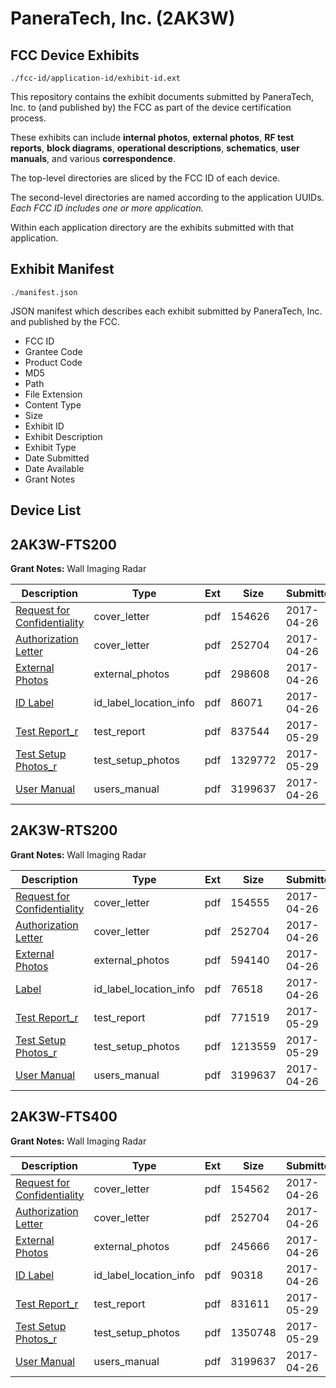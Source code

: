 # PaneraTech, Inc. (2AK3W)
## FCC Device Exhibits

```
./fcc-id/application-id/exhibit-id.ext
```

This repository contains the exhibit documents submitted by PaneraTech, Inc. to (and published by) the FCC as part of the device certification process.

These exhibits can include **internal photos**, **external photos**, **RF test reports**, **block diagrams**, **operational descriptions**, **schematics**, **user manuals**, and various **correspondence**.

The top-level directories are sliced by the FCC ID of each device.

The second-level directories are named according to the application UUIDs. *Each FCC ID includes one or more application.*

Within each application directory are the exhibits submitted with that application. 

## Exhibit Manifest

```
./manifest.json
```

JSON manifest which describes each exhibit submitted by PaneraTech, Inc. and published by the FCC.

- FCC ID
- Grantee Code
- Product Code
- MD5
- Path
- File Extension
- Content Type
- Size
- Exhibit ID
- Exhibit Description
- Exhibit Type
- Date Submitted
- Date Available
- Grant Notes

## Device List
## 2AK3W-FTS200
**Grant Notes:** Wall Imaging Radar

| Description | Type | Ext | Size | Submitted | Available |
| ----------- | ---- | --- | ---- | --------- | --------- |
| [Request for Confidentiality](2AK3W-FTS200/9f119a7c38007c4e42b0bf6548145488/3371438.pdf) | cover_letter | pdf | 154626 | 2017-04-26 | 2017-05-29 |
| [Authorization Letter](2AK3W-FTS200/9f119a7c38007c4e42b0bf6548145488/3371387.pdf) | cover_letter | pdf | 252704 | 2017-04-26 | 2017-05-29 |
| [External Photos](2AK3W-FTS200/9f119a7c38007c4e42b0bf6548145488/3371440.pdf) | external_photos | pdf | 298608 | 2017-04-26 | 2017-05-29 |
| [ID Label](2AK3W-FTS200/9f119a7c38007c4e42b0bf6548145488/3371441.pdf) | id_label_location_info | pdf | 86071 | 2017-04-26 | 2017-05-29 |
| [Test Report_r](2AK3W-FTS200/9f119a7c38007c4e42b0bf6548145488/3406925.pdf) | test_report | pdf | 837544 | 2017-05-29 | 2017-05-29 |
| [Test Setup Photos_r](2AK3W-FTS200/9f119a7c38007c4e42b0bf6548145488/3406926.pdf) | test_setup_photos | pdf | 1329772 | 2017-05-29 | 2017-05-29 |
| [User Manual](2AK3W-FTS200/9f119a7c38007c4e42b0bf6548145488/3371385.pdf) | users_manual | pdf | 3199637 | 2017-04-26 | 2017-05-29 |
## 2AK3W-RTS200
**Grant Notes:** Wall Imaging Radar

| Description | Type | Ext | Size | Submitted | Available |
| ----------- | ---- | --- | ---- | --------- | --------- |
| [Request for Confidentiality](2AK3W-RTS200/e8da575c50ce6a7fd11bcec7a7aa02f0/3371386.pdf) | cover_letter | pdf | 154555 | 2017-04-26 | 2017-05-29 |
| [Authorization Letter](2AK3W-RTS200/e8da575c50ce6a7fd11bcec7a7aa02f0/3371387.pdf) | cover_letter | pdf | 252704 | 2017-04-26 | 2017-05-29 |
| [External Photos](2AK3W-RTS200/e8da575c50ce6a7fd11bcec7a7aa02f0/3371383.pdf) | external_photos | pdf | 594140 | 2017-04-26 | 2017-05-29 |
| [Label](2AK3W-RTS200/e8da575c50ce6a7fd11bcec7a7aa02f0/3371384.pdf) | id_label_location_info | pdf | 76518 | 2017-04-26 | 2017-05-29 |
| [Test Report_r](2AK3W-RTS200/e8da575c50ce6a7fd11bcec7a7aa02f0/3406923.pdf) | test_report | pdf | 771519 | 2017-05-29 | 2017-05-29 |
| [Test Setup Photos_r](2AK3W-RTS200/e8da575c50ce6a7fd11bcec7a7aa02f0/3406924.pdf) | test_setup_photos | pdf | 1213559 | 2017-05-29 | 2017-05-29 |
| [User Manual](2AK3W-RTS200/e8da575c50ce6a7fd11bcec7a7aa02f0/3371385.pdf) | users_manual | pdf | 3199637 | 2017-04-26 | 2017-05-29 |
## 2AK3W-FTS400
**Grant Notes:** Wall Imaging Radar

| Description | Type | Ext | Size | Submitted | Available |
| ----------- | ---- | --- | ---- | --------- | --------- |
| [Request for Confidentiality](2AK3W-FTS400/6dc7dc44326f7fbacf1a3a169a8c6125/3371422.pdf) | cover_letter | pdf | 154562 | 2017-04-26 | 2017-05-29 |
| [Authorization Letter](2AK3W-FTS400/6dc7dc44326f7fbacf1a3a169a8c6125/3371387.pdf) | cover_letter | pdf | 252704 | 2017-04-26 | 2017-05-29 |
| [External Photos](2AK3W-FTS400/6dc7dc44326f7fbacf1a3a169a8c6125/3371424.pdf) | external_photos | pdf | 245666 | 2017-04-26 | 2017-05-29 |
| [ID Label](2AK3W-FTS400/6dc7dc44326f7fbacf1a3a169a8c6125/3371425.pdf) | id_label_location_info | pdf | 90318 | 2017-04-26 | 2017-05-29 |
| [Test Report_r](2AK3W-FTS400/6dc7dc44326f7fbacf1a3a169a8c6125/3406927.pdf) | test_report | pdf | 831611 | 2017-05-29 | 2017-05-29 |
| [Test Setup Photos_r](2AK3W-FTS400/6dc7dc44326f7fbacf1a3a169a8c6125/3406928.pdf) | test_setup_photos | pdf | 1350748 | 2017-05-29 | 2017-05-29 |
| [User Manual](2AK3W-FTS400/6dc7dc44326f7fbacf1a3a169a8c6125/3371385.pdf) | users_manual | pdf | 3199637 | 2017-04-26 | 2017-05-29 |
